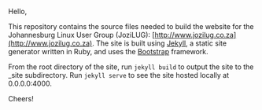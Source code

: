 Hello,

This repository contains the source files needed to build the website
for the Johannesburg Linux User Group (JoziLUG):
[http://www.jozilug.co.za](http://www.jozilug.co.za).  The site is
built using [Jekyll](http://jekyllrb.com/), a static site generator
written in Ruby, and uses the [Bootstrap](http://getbootstrap.com/)
framework.

From the root directory of the site, run ``jekyll build`` to output
the site to the _site subdirectory.  Run ``jekyll serve`` to see the
site hosted locally at 0.0.0.0:4000.

Cheers!